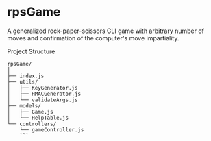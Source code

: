 # rpsGame
A generalized rock-paper-scissors CLI game with arbitrary number of moves and confirmation of the computer's move impartiality.

Project Structure

```
rpsGame/
│
├── index.js
├── utils/
│   ├── KeyGenerator.js
│   ├── HMACGenerator.js
│   └── validateArgs.js
├── models/
│   ├── Game.js
│   └── HelpTable.js
└── controllers/
    └── gameController.js
    ```

